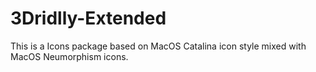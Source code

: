 # 3Dridlly-Extended
This is a Icons package based on MacOS Catalina icon style mixed with MacOS Neumorphism icons.
